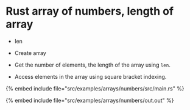 # Rust array of numbers, length of array

* len

* Create array
* Get the number of elements, the length of the array using `len`.
* Access elements in the array using square bracket indexing.

{% embed include file="src/examples/arrays/numbers/src/main.rs" %}

{% embed include file="src/examples/arrays/numbers/out.out" %}


